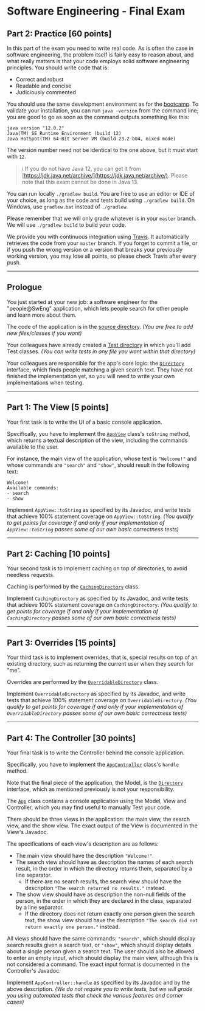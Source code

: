 # Software Engineering - Final Exam

## Part 2: Practice [60 points]

In this part of the exam you need to write real code.
As is often the case in software engineering, the problem itself is fairly easy to reason about, and what really matters is that your code employs solid software engineering principles.
You should write code that is:
- Correct and robust
- Readable and concise
- Judiciously commented

You should use the same development environment as for the [bootcamp](https://github.com/sweng-epfl/public/blob/master/bootcamp/Readme.md).
To validate your installation, you can run `java -version` from the command line; you are good to go as soon as the command outputs something like this:

```
java version "12.0.2"
Java(TM) SE Runtime Environment (build 12)
Java HotSpot(TM) 64-Bit Server VM (build 23.2-b04, mixed mode)
```

The version number need not be identical to the one above, but it must start with `12`.

> :information_source: If you do not have Java 12, you can get it from [https://jdk.java.net/archive/](https://jdk.java.net/archive/). Please note that this exam cannot be done in Java 13. 

You can run locally `./gradlew build`.
You are free to use an editor or IDE of your choice, as long as the code and tests build using `./gradlew build`.
On Windows, use `gradlew.bat` instead of `./gradlew`.

Please remember that we will only grade whatever is in your `master` branch.
We will use `./gradlew build` to build your code.

We provide you with continuous integration using [Travis](https://travis-ci.com).
It automatically retrieves the code from your `master` branch.
If you forget to commit a file, or if you push the wrong version or a version that breaks your previously working version, you may lose all points, so please check Travis after every push.

---

## Prologue

You just started at your new job: a software engineer for the "people@SwEng" application, which lets people search for other people and learn more about them.

The code of the application is in the [source directory](src/main/java).
_(You are free to add new files/classes if you want)_

Your colleagues have already created a [Test directory](src/Test/java) in which you'll add Test classes.
_(You can write tests in any file you want within that directory)_

Your colleagues are responsible for the app's core logic: the [`Directory`](src/main/java/Directory.java) interface, which finds people matching a given search text.
They have not finished the implementation yet, so you will need to write your own implementations when testing. 

---

## Part 1: The View [5 points]

Your first task is to write the UI of a basic console application.

Specifically, you have to implement the [`AppView`](src/main/java/AppView.java) class's `toString` method,
which returns a textual description of the view, including the commands available to the user.

For instance, the main view of the application, whose text is `"Welcome!"` and whose commands are `"search"` and `"show"`, should result in the following text:
```
Welcome!
Available commands:
- search
- show
```

Implement `AppView::toString` as specified by its Javadoc, and write tests that achieve 100% statement coverage on `AppView::toString`.
_(You qualify to get points for coverage if and only if your implementation of `AppView::toString` passes some of our own basic correctness tests)_

---

## Part 2: Caching [10 points]

Your second task is to implement caching on top of directories, to avoid needless requests.

Caching is performed by the [`CachingDirectory`](src/main/java/CachingDirectory.java) class.

Implement `CachingDirectory` as specified by its Javadoc, and write tests that achieve 100% statement coverage on `CachingDirectory`.
_(You qualify to get points for coverage if and only if your implementation of `CachingDirectory` passes some of our own basic correctness tests)_

---

## Part 3: Overrides [15 points]

Your third task is to implement overrides, that is, special results on top of an existing directory, such as returning the current user when they search for "me".

Overrides are performed by the [`OverridableDirectory`](src/main/java/OverridableDirectory.java) class.

Implement `OverridableDirectory` as specified by its Javadoc, and write tests that achieve 100% statement coverage on `OverridableDirectory`.
_(You qualify to get points for coverage if and only if your implementation of `OverridableDirectory` passes some of our own basic correctness tests)_

---

## Part 4: The Controller [30 points]

Your final task is to write the Controller behind the console application.

Specifically, you have to implement the [`AppController`](src/main/java/AppController.java) class's `handle` method.

Note that the final piece of the application, the Model, is the [`Directory`](src/main/java/Directory.java) interface, which as mentioned previously is not your responsibility.

The [`App`](src/main/java/App.java) class contains a console application using the Model, View and Controller,
which you may find useful to manually Test your code.

There should be three views in the application: the main view, the search view, and the show view.
The exact output of the View is documented in the View's Javadoc.

The specifications of each view's description are as follows:
- The main view should have the description `"Welcome!"`.
- The search view should have as description the names of each search result, in the order in which the directory returns them, separated by a line separator.
  - If there are no search results, the search view should have the description `"The search returned no results."` instead.
- The show view should have as description the non-null fields of the person, in the order in which they are declared in the class, separated by a line separator.
  - If the directory does not return exactly one person given the search text, the show view should have the description `"The search did not return exactly one person."` instead.

All views should have the same commands:
`"search"`, which should display search results given a search text, 
or `"show"`, which should display details about a single person given a search text.
The user should also be allowed to enter an empty input, which should display the main view, although this is not considered a command.
The exact input format is documented in the Controller's Javadoc.

Implement `AppController::handle` as specified by its Javadoc and by the above description.
_(We do not require you to write tests, but we will grade you using automated tests that check the various features and corner cases)_
